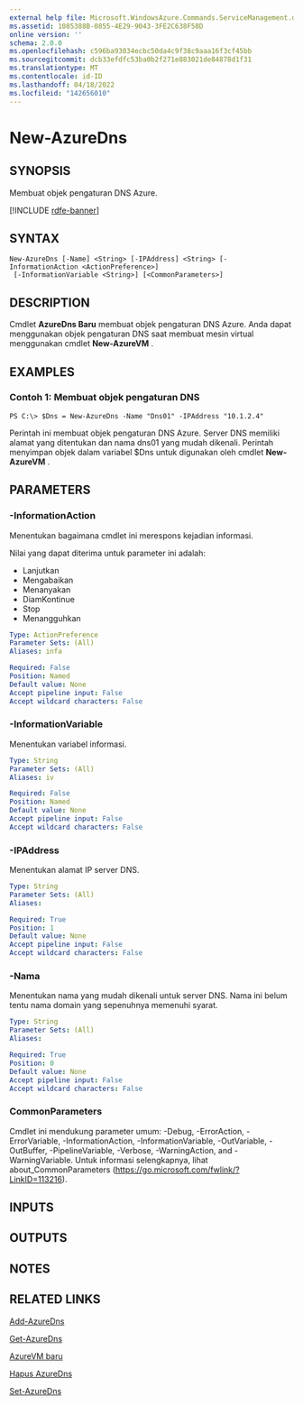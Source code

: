 ```yaml
---
external help file: Microsoft.WindowsAzure.Commands.ServiceManagement.dll-Help.xml
ms.assetid: 1085388B-0855-4E29-9043-3FE2C638F58D
online version: ''
schema: 2.0.0
ms.openlocfilehash: c596ba93034ecbc50da4c9f38c9aaa16f3cf45bb
ms.sourcegitcommit: dcb33efdfc53ba0b2f271e883021de84878d1f31
ms.translationtype: MT
ms.contentlocale: id-ID
ms.lasthandoff: 04/18/2022
ms.locfileid: "142656010"
---
```

# New-AzureDns

## SYNOPSIS
Membuat objek pengaturan DNS Azure.

[!INCLUDE [rdfe-banner](../../includes/rdfe-banner.md)]

## SYNTAX

```
New-AzureDns [-Name] <String> [-IPAddress] <String> [-InformationAction <ActionPreference>]
 [-InformationVariable <String>] [<CommonParameters>]
```

## DESCRIPTION
Cmdlet **AzureDns Baru** membuat objek pengaturan DNS Azure.
Anda dapat menggunakan objek pengaturan DNS saat membuat mesin virtual menggunakan cmdlet **New-AzureVM** .

## EXAMPLES

### Contoh 1: Membuat objek pengaturan DNS
```
PS C:\> $Dns = New-AzureDns -Name "Dns01" -IPAddress "10.1.2.4"
```

Perintah ini membuat objek pengaturan DNS Azure.
Server DNS memiliki alamat yang ditentukan dan nama dns01 yang mudah dikenali.
Perintah menyimpan objek dalam variabel $Dns untuk digunakan oleh cmdlet **New-AzureVM** .

## PARAMETERS

### -InformationAction
Menentukan bagaimana cmdlet ini merespons kejadian informasi.

Nilai yang dapat diterima untuk parameter ini adalah:

- Lanjutkan
- Mengabaikan
- Menanyakan
- DiamKontinue
- Stop
- Menangguhkan

```yaml
Type: ActionPreference
Parameter Sets: (All)
Aliases: infa

Required: False
Position: Named
Default value: None
Accept pipeline input: False
Accept wildcard characters: False
```

### -InformationVariable
Menentukan variabel informasi.

```yaml
Type: String
Parameter Sets: (All)
Aliases: iv

Required: False
Position: Named
Default value: None
Accept pipeline input: False
Accept wildcard characters: False
```

### -IPAddress
Menentukan alamat IP server DNS.

```yaml
Type: String
Parameter Sets: (All)
Aliases: 

Required: True
Position: 1
Default value: None
Accept pipeline input: False
Accept wildcard characters: False
```

### -Nama
Menentukan nama yang mudah dikenali untuk server DNS.
Nama ini belum tentu nama domain yang sepenuhnya memenuhi syarat.

```yaml
Type: String
Parameter Sets: (All)
Aliases: 

Required: True
Position: 0
Default value: None
Accept pipeline input: False
Accept wildcard characters: False
```

### CommonParameters
Cmdlet ini mendukung parameter umum: -Debug, -ErrorAction, -ErrorVariable, -InformationAction, -InformationVariable, -OutVariable, -OutBuffer, -PipelineVariable, -Verbose, -WarningAction, and -WarningVariable. Untuk informasi selengkapnya, lihat about_CommonParameters (https://go.microsoft.com/fwlink/?LinkID=113216).

## INPUTS

## OUTPUTS

## NOTES

## RELATED LINKS

[Add-AzureDns](./Add-AzureDns.md)

[Get-AzureDns](./Get-AzureDns.md)

[AzureVM baru](./New-AzureVM.md)

[Hapus AzureDns](./Remove-AzureDns.md)

[Set-AzureDns](./Set-AzureDns.md)


